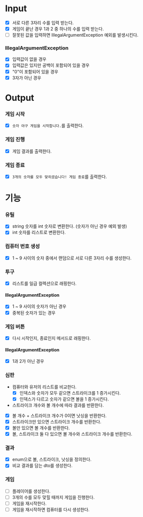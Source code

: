 # Input
- [x] 서로 다른 3자리 수를 입력 받는다.
- [x] 게임이 끝난 경우 1과 2 중 하나의 수를 입력 받는다.
- [ ] 잘못된 값을 입력하면 IllegalArgumentException 예외를 발생시킨다.

### IllegalArgumentException
- [x] 입력값이 없을 경우
- [x] 입력값은 있지만 공백이 포함되어 있을 경우
- [x] "0"이 포함되어 있을 경우
- [x] 3자가 아닌 경우

# Output
### 게임 시작
- [x] `숫자 야구 게임을 시작합니다.`를 출력한다.
### 게임 진행
- [x] 게임 결과를 출력한다.
### 게임 종료
- [x] `3개의 숫자를 모두 맞히셨습니다! 게임 종료`를 출력한다.

# 기능
### 유틸
- [x] string 숫자를 int 숫자로 변환한다. (숫자가 아닌 경우 예외 발생)
- [x] int 숫자를 리스트로 변환한다.

### 컴퓨터 번호 생성
- [x] 1 ~ 9 사이의 숫자 중에서 랜덤으로 서로 다른 3자리 수를 생성한다.

### 투구
- [x] 리스트를 일급 컬렉션으로 래핑한다.
#### IllegalArgumentException
- [x] 1 ~ 9 사이의 숫자가 아닌 경우
- [x] 중복된 숫자가 있는 경우

### 게임 버튼
- [x] 다시 시작인지, 종료인지 메서드로 래핑한다.
#### IllegalArgumentException
- [x] 1과 2가 아닌 경우

### 심판
- 컴퓨터와 유저의 리스트를 비교한다.
  - [x] 인덱스와 숫자가 모두 같으면 스트라이크를 1 증가시킨다.
  - [x] 인덱스가 다르고 숫자가 같으면 볼을 1 증가시킨다.
-  스트라이크 개수와 볼 개수에 따라 결과를 반환한다.
  - [x] 볼 개수 + 스트라이크 개수가 0이면 낫싱을 반환한다.
  - [x] 스트라이크만 있으면 스트라이크 개수를 반환한다.
  - [x] 볼만 있으면 볼 개수를 반환한다.
  - [x] 볼, 스트라이크 둘 다 있으면 볼 개수와 스트라이크 개수를 반환한다.

### 결과
- [x] enum으로 볼, 스트라이크, 낫싱을 정의한다.
- [x] 비교 결과를 담는 dto를 생성한다.

### 게임
- [ ] 플레이어를 생성한다.
- [ ] 3개의 수를 모두 맞힐 때까지 게임을 진행한다.
- [ ] 게임을 재시작한다.
- [ ] 게임을 재시작하면 컴퓨터를 다시 생성한다.

